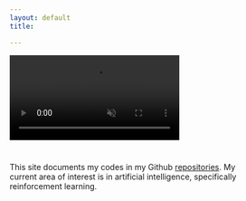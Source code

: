 ```yaml
---
layout: default
title:

---
```


<html>
<head>
<meta name="viewport" content="width=device-width, initial-scale=1">
<style>
* {
  box-sizing: border-box;
}

body {
  margin: 0;
  font-family: Arial;
  font-size: 17px;
}

#myVideo {
  position: fixed;
  left: 0;
  top: 5;
  min-width: 100%;
  min-height: 100%;
}

.content {
  position: fixed;
  top: 50;
  background: rgba(0, 0, 0, 0.5);
  color: #f1f1f1;
  width: 100%;
  padding: 20px;
}

</style>
</head>
<body>

<video autoplay muted loop id="myVideo">
  <source src="/assets/movie/forest_fly.mp4" type="video/mp4">
  Your browser does not support HTML5 video.
</video>

<div class="content">
  <h1>
  </h1>
  <p>
  This site documents my codes in my Github <a href="https://github.com/ChuaCheowHuan">repositories</a>.
  My current area of interest is in artificial intelligence, specifically reinforcement learning.
  <br><br>
  </p>
</div>

</body>
</html>
